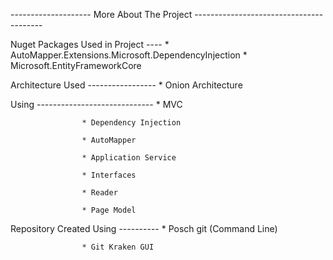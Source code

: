 
 -------------------- More About The Project ----------------------------------------



Nuget Packages Used in Project ---- * AutoMapper.Extensions.Microsoft.DependencyInjection
				    * Microsoft.EntityFrameworkCore



Architecture Used ----------------- * Onion Architecture



Using ----------------------------- * MVC

				    * Dependency Injection
 
				    * AutoMapper

				    * Application Service

				    * Interfaces

				    * Reader

				    * Page Model



Repository Created Using ---------- * Posch git (Command Line)
	
			 	    * Git Kraken GUI

